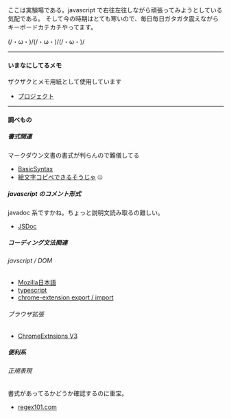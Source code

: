 ここは実験場である。javascript で右往左往しながら頑張ってみようとしている気配である。
そして今の時期はとても寒いので、毎日毎日ガタガタ震えながらキーボードカチカチやってます。

 (/・ω・)/(/・ω・)/(/・ω・)/ 



------------------------

#### いまなにしてるメモ

ザクザクとメモ用紙として使用しています

- [プロジェクト](https://github.com/users/RitraRetri/projects/1) 



------------------------

#### 調べもの

##### 書式関連
 マークダウン文書の書式が判らんので難儀してる
 
- [BasicSyntax](https://www.markdownguide.org/basic-syntax)
- [絵文字コピペできるそうじゃ](https://emojipedia.org/) 🤐

##### javascript のコメント形式
javadoc 系ですかね。ちょっと説明文読み取るの難しい。

- [JSDoc](https://jsdoc.app/)



##### コーディング文法関連
###### javscript / DOM

- [Mozilla日本語](https://developer.mozilla.org/ja/docs/Web/API)
- [typescript](https://www.typescriptlang.org/docs/handbook/dom-manipulation.html)
- [chrome-extension export / import](https://medium.com/@otiai10/how-to-use-es6-import-with-chrome-extension-bd5217b9c978)

###### ブラウザ拡張

- [ChromeExtnsions V3](https://developer.chrome.com/docs/extensions/mv3/intro/mv3-migration/)


##### 便利系
###### 正規表現
書式があってるかどうか確認するのに重宝。

- [regex101.com](https://regex101.com/)

